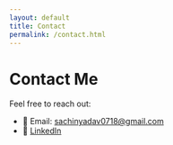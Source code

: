 ```yaml
---
layout: default
title: Contact
permalink: /contact.html
---
```


# Contact Me

Feel free to reach out:

- 📧 Email: sachinyadav0718@gmail.com  
- 💼 [LinkedIn](https://linkedin.com/in/sachinyadav0718)
